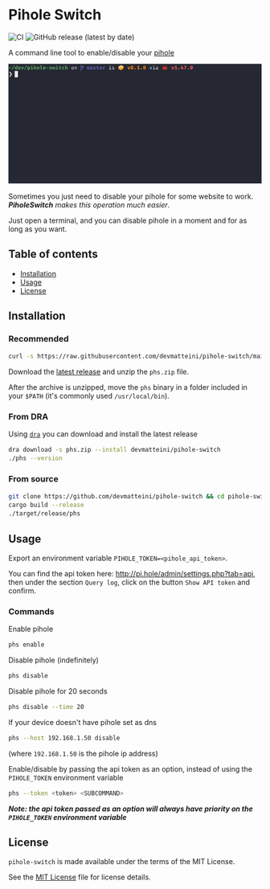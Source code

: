 # Pihole Switch

![CI](https://github.com/devmatteini/pihole-switch/workflows/CI/badge.svg)
![GitHub release (latest by date)](https://img.shields.io/github/v/release/devmatteini/pihole-switch)

A command line tool to enable/disable your [pihole](https://pi-hole.net/)

![Pihole Switch demo](./assets/phs_demo.gif)

Sometimes you just need to disable your pihole for some website to work.
_**PiholeSwitch** makes this operation much easier_.

Just open a terminal, and you can disable pihole in a moment and for as long as you want.

## Table of contents

- [Installation](#installation)
- [Usage](#usage)
- [License](#license)

## Installation

### Recommended

```bash
curl -s https://raw.githubusercontent.com/devmatteini/pihole-switch/main/install.sh | bash
```

Download the [latest release](https://github.com/devmatteini/pihole-switch/releases/latest)
and unzip the `phs.zip` file.

After the archive is unzipped, move the `phs` binary in a folder included in your `$PATH` (it's commonly used
`/usr/local/bin`).

### From DRA

Using [`dra`](https://github.com/devmatteini/dra) you can download and install the latest release

```bash
dra download -s phs.zip --install devmatteini/pihole-switch
./phs --version
```

### From source

```bash
git clone https://github.com/devmatteini/pihole-switch && cd pihole-switch
cargo build --release
./target/release/phs
```

## Usage

Export an environment variable `PIHOLE_TOKEN=<pihole_api_token>`.

You can find the api token here: http://pi.hole/admin/settings.php?tab=api, then under the section `Query log`, click on
the button `Show API token` and confirm.

### Commands

Enable pihole

```bash
phs enable
```

Disable pihole (indefinitely)

```bash
phs disable
```

Disable pihole for 20 seconds

```bash
phs disable --time 20
```

If your device doesn't have pihole set as dns

```bash
phs --host 192.168.1.50 disable
```

(where `192.168.1.50` is the pihole ip address)

Enable/disable by passing the api token as an option, instead of using the `PIHOLE_TOKEN` environment variable

```bash
phs --token <token> <SUBCOMMAND>
```

_**Note: the api token passed as an option will always have priority on the `PIHOLE_TOKEN` environment variable**_

## License

`pihole-switch` is made available under the terms of the MIT License.

See the [MIT License](LICENSE) file for license details.

